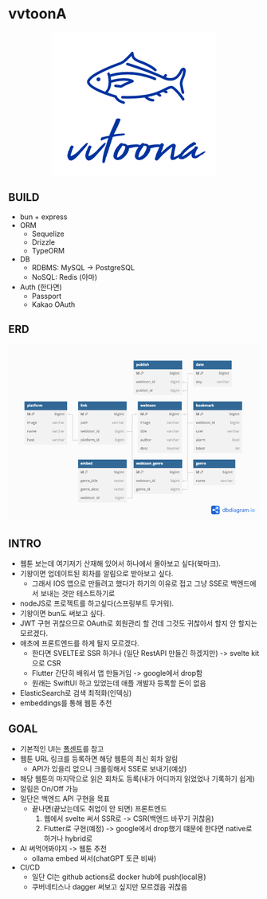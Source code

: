 # vvtoonA
<div style="text-align:center">
    <img src='logo.png' alt='logo'>
</div>

## BUILD
* bun + express
* ORM
    - Sequelize
    - Drizzle
    - TypeORM
* DB
    - RDBMS: MySQL -> PostgreSQL
    - NoSQL: Redis (아마)
* Auth (한다면)
    - Passport
    - Kakao OAuth

## ERD   
<div style="text-align:center">
    <img src='vvtoonA.png' alt='logo'>
</div>

## INTRO
* 웹툰 보는데 여기저기 산재해 있어서 하나에서 몰아보고 싶다(북마크).
* 기왕이면 업데이트된 회차를 알림으로 받아보고 싶다.
    - 그래서 IOS 앱으로 만들려고 했다가 하기의 이유로 접고 그냥 SSE로 백엔드에서 보내는 것만 테스트하기로
* nodeJS로 프로젝트를 하고싶다(스프링부트 무거워).
* 기왕이면 bun도 써보고 싶다.
* JWT 구현 귀찮으므로 OAuth로 회원관리 할 건데 그것도 귀찮아서 할지 안 할지는 모르겠다.
* 애초에 프론트엔드를 하게 될지 모르겠다.
    - 한다면 SVELTE로 SSR 하거나 (일단 RestAPI 만들긴 하겠지만) -> svelte kit으로 CSR
    - Flutter 간단히 배워서 앱 만들거임 -> google에서 drop함
    - 원래는 SwiftUI 하고 있었는데 애플 개발자 등록할 돈이 없음
* ElasticSearch로 검색 최적화(인덱싱)
* embeddings를 통해 웹툰 추천

## GOAL
* 기본적인 UI는 [폴센트](https://fallcent.com)를 참고
* 웹툰 URL 링크를 등록하면 해당 웹툰의 최신 회차 알림
    - API가 있을리 없으니 크롤링해서 SSE로 보내기(예상)
* 해당 웹툰의 마지막으로 읽은 회차도 등록(내가 어디까지 읽었었나 기록하기 쉽게)
* 알림은 On/Off 가능
* 일단은 백엔드 API 구현을 목표
    - 끝나면(끝났는데도 취업이 안 되면) 프론트엔드
        1. 웹에서 svelte 써서 SSR로 -> CSR(백엔드 바꾸기 귀찮음)
        2. Flutter로 구현(예정) -> google에서 drop했기 떄문에 한다면 native로 하거나 hybrid로
* AI 써먹어봐야지 -> 웹툰 추천
    - ollama embed 써서(chatGPT 토큰 비싸)
* CI/CD
    - 일단 CI는 github actions로 docker hub에 push(local용)
    - 쿠버네티스나 dagger 써보고 싶지만 모르겠음 귀찮음